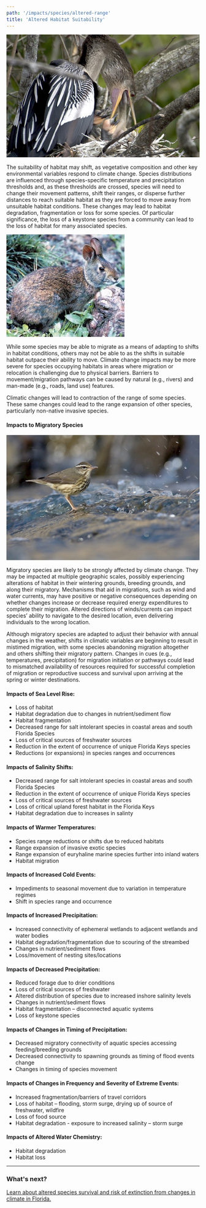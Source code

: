 ```yaml
---
path: '/impacts/species/altered-range'
title: 'Altered Habitat Suitability'
---
```


<content-header icon="perching_birds" title="Altered Habitat Suitability"></content-header>

<!-- https://www.flickr.com/photos/evergladesnps/9099299989/ -->

![Anhinga feeding young](9099299989_549b81965c_k.jpg 'Anhinga feeding young. Photo NPS.')

The suitability of habitat may shift, as vegetative composition and other key environmental variables respond to climate change. Species distributions are influenced through species-specific temperature and precipitation thresholds and, as these thresholds are crossed, species will need to change their movement patterns, shift their ranges, or disperse further distances to reach suitable habitat as they are forced to move away from unsuitable habitat conditions. These changes may lead to habitat degradation, fragmentation or loss for some species. Of particular significance, the loss of a keystone species from a community can lead to the loss of habitat for many associated species.

<div class="float-right thumbnail-large">
<img src="136.jpg" alt="Lower Keys marsh rabbit" />
</div>

While some species may be able to migrate as a means of adapting to shifts in habitat conditions, others may not be able to as the shifts in suitable habitat outpace their ability to move. Climate change impacts may be more severe for species occupying habitats in areas where migration or relocation is challenging due to physical barriers. Barriers to movement/migration pathways can be caused by natural (e.g., rivers) and man-made (e.g., roads, land use) features.

Climatic changes will lead to contraction of the range of some species. These same changes could lead to the range expansion of other species, particularly non-native invasive species.

#### Impacts to Migratory Species

<div class="float-left thumbnail-large">
<img src="135.jpg" alt="Louisiana waterthrush" />
</div>

Migratory species are likely to be strongly affected by climate change. They may be impacted at multiple geographic scales, possibly experiencing alterations of habitat in their wintering grounds, breeding grounds, and along their migratory. Mechanisms that aid in migrations, such as wind and water currents, may have positive or negative consequences depending on whether changes increase or decrease required energy expenditures to complete their migration. Altered directions of winds/currents can impact species’ ability to navigate to the desired location, even delivering individuals to the wrong location.

Although migratory species are adapted to adjust their behavior with annual changes in the weather, shifts in climatic variables are beginning to result in mistimed migration, with some species abandoning migration altogether and others shifting their migratory pattern. Changes in cues (e.g., temperatures, precipitation) for migration initiation or pathways could lead to mismatched availability of resources required for successful completion of migration or reproductive success and survival upon arriving at the spring or winter destinations.

#### Impacts of Sea Level Rise:

- Loss of habitat
- Habitat degradation due to changes in nutrient/sediment flow
- Habitat fragmentation
- Decreased range for salt intolerant species in coastal areas and south Florida Species
- Loss of critical sources of freshwater sources
- Reduction in the extent of occurrence of unique Florida Keys species
- Reductions (or expansions) in species ranges and occurrences

#### Impacts of Salinity Shifts:

- Decreased range for salt intolerant species in coastal areas and south Florida Species
- Reduction in the extent of occurrence of unique Florida Keys species
- Loss of critical sources of freshwater sources
- Loss of critical upland forest habitat in the Florida Keys
- Habitat degradation due to increases in salinty

#### Impacts of Warmer Temperatures:

- Species range reductions or shifts due to reduced habitats
- Range expansion of invasive exotic species
- Range expansion of euryhaline marine species further into inland waters
- Habitat migration

#### Impacts of Increased Cold Events:

- Impediments to seasonal movement due to variation in temperature regimes
- Shift in species range and occurrence

#### Impacts of Increased Precipitation:

- Increased connectivity of ephemeral wetlands to adjacent wetlands and water bodies
- Habitat degradation/fragmentation due to scouring of the streambed
- Changes in nutrient/sediment flows
- Loss/movement of nesting sites/locations

#### Impacts of Decreased Precipitation:

- Reduced forage due to drier conditions
- Loss of critical sources of freshwater
- Altered distribution of species due to increased inshore salinity levels
- Changes in nutrient/sediment flows
- Habitat fragmentation – disconnected aquatic systems
- Loss of keystone species

#### Impacts of Changes in Timing of Precipitation:

- Decreased migratory connectivity of aquatic species accessing feeding/breeding grounds
- Decreased connectivity to spawning grounds as timing of flood events change
- Changes in timing of species movement

#### Impacts of Changes in Frequency and Severity of Extreme Events:

- Increased fragmentation/barriers of travel corridors
- Loss of habitat – flooding, storm surge, drying up of source of freshwater, wildfire
- Loss of food source
- Habitat degradation - exposure to increased salinity – storm surge

#### Impacts of Altered Water Chemistry:

- Habitat degradation
- Habitat loss

<hr class="divider" />

### What's next?

[Learn about altered species survival and risk of extinction from changes in climate in Florida.](/impacts/species/altered-survival)
